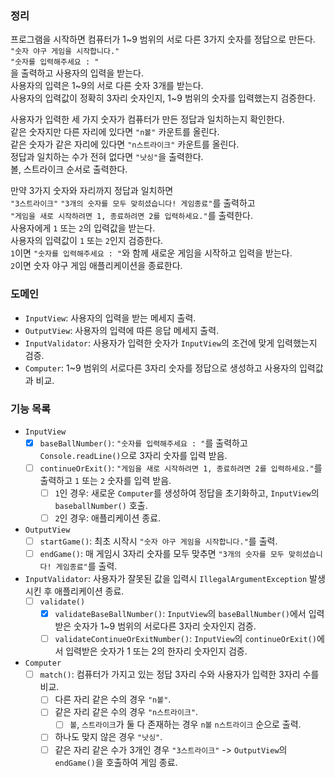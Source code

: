 ### 정리

프로그램을 시작하면 컴퓨터가 1~9 범위의 서로 다른 3가지 숫자를 정답으로 만든다.<br>
`"숫자 야구 게임을 시작합니다."`<br>
`"숫자를 입력해주세요 : "`<br> 
을 출력하고 사용자의 입력을 받는다.<br>
사용자의 입력은 1~9의 서로 다른 숫자 3개를 받는다.<br>
사용자의 입력값이 정확히 3자리 숫자인지, 1~9 범위의 숫자를 입력했는지 검증한다.<br>

사용자가 입력한 세 가지 숫자가 컴퓨터가 만든 정답과 일치하는지 확인한다.<br>
같은 숫자지만 다른 자리에 있다면 `"n볼"` 카운트를 올린다.<br>
같은 숫자가 같은 자리에 있다면 `"n스트라이크"` 카운트를 올린다.<br>
정답과 일치하는 수가 전혀 없다면 `"낫싱"`을 출력한다.<br>
볼, 스트라이크 순서로 출력한다.<br>

만약 3가지 숫자와 자리까지 정답과 일치하면<br>
`"3스트라이크"`
`"3개의 숫자를 모두 맞히셨습니다! 게임종료"`를 출력하고<br>
`"게임을 새로 시작하려면 1, 종료하려면 2를 입력하세요."`를 출력한다.<br>
사용자에게 `1` 또는 `2`의 입력값을 받는다.<br>
사용자의 입력값이 `1` 또는 `2`인지 검증한다.<br>
`1`이면 `"숫자를 입력해주세요 : "`와 함께 새로운 게임을 시작하고 입력을 받는다.<br>
`2`이면 숫자 야구 게임 애플리케이션을 종료한다.

### 도메인
- `InputView`: 사용자의 입력을 받는 메세지 출력.
- `OutputView`: 사용자의 입력에 따른 응답 메세지 출력.
- `InputValidator`: 사용자가 입력한 숫자가 `InputView`의 조건에 맞게 입력했는지 검증.
- `Computer`: 1~9 범위의 서로다른 3자리 숫자를 정답으로 생성하고 사용자의 입력값과 비교.

### 기능 목록
- `InputView`
    - [x] `baseBallNumber()`: `"숫자를 입력해주세요 : "`를 출력하고 `Console.readLine()`으로 3자리 숫자를 입력 받음.
    - [ ] `continueOrExit()`: `"게임을 새로 시작하려면 1, 종료하려면 2를 입력하세요."`를 출력하고 `1` 또는 `2` 숫자를 입력 받음.
        - [ ] `1`인 경우: 새로운 `Computer`를 생성하여 정답을 초기화하고, `InputView`의 `baseballNumber()` 호출.
        - [ ] `2`인 경우: 애플리케이션 종료.
- `OutputView`
    - [ ] `startGame()`: 최초 시작시 `"숫자 야구 게임을 시작합니다."`를 출력.
    - [ ] `endGame()`: 매 게임시 3자리 숫자를 모두 맞추면 `"3개의 숫자를 모두 맞히셨습니다! 게임종료"`를 출력.
- `InputValidator`: 사용자가 잘못된 값을 입력시 `IllegalArgumentException` 발생시킨 후 애플리케이션 종료.
    - [ ] `validate()`
        - [x] `validateBaseBallNumber()`: `InputView`의 `baseBallNumber()`에서 입력받은 숫자가 1~9 범위의 서로다른 3자리 숫자인지 검증.
        - [ ] `validateContinueOrExitNumber()`: `InputView`의 `continueOrExit()`에서 입력받은 숫자가 1 또는 2의 한자리 숫자인지 검증.
- `Computer`
    - [ ] `match()`: 컴퓨터가 가지고 있는 정답 3자리 수와 사용자가 입력한 3자리 수를 비교.
        - [ ] 다른 자리 같은 수의 경우 `"n볼"`.
        - [ ] 같은 자리 같은 수의 경우 `"n스트라이크"`.
            - [ ] `볼`, `스트라이크`가 둘 다 존재하는 경우 `n볼` `n스트라이크` 순으로 출력.
        - [ ] 하나도 맞지 않은 경우 `"낫싱"`.
        - [ ] 같은 자리 같은 수가 3개인 경우 `"3스트라이크"` -> `OutputView`의 `endGame()`을 호출하여 게임 종료.
